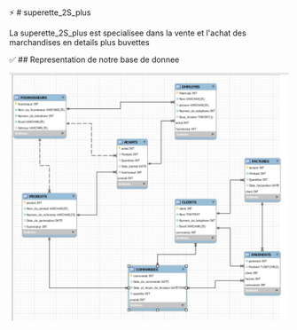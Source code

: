 :zap: # superette_2S_plus 

La superette_2S_plus est specialisee dans la vente et l'achat des marchandises en details plus buvettes

:white_check_mark: ## Representation de notre base de donnee

![image](mcd.JPG)
